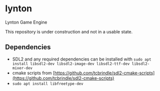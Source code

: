 # lynton

Lynton Game Engine

This repository is under construction and not in a usable state.

## Dependencies

- SDL2 and any required dependencies can be installed with `sudo apt install libsdl2-dev libsdl2-image-dev libsdl2-ttf-dev libsdl2-mixer-dev`
- cmake scripts from [https://github.com/tcbrindle/sdl2-cmake-scripts](https://github.com/tcbrindle/sdl2-cmake-scripts)
- `sudo apt install libfreetype-dev`
